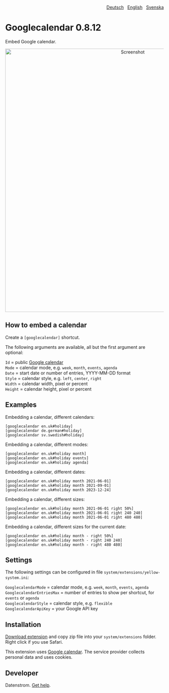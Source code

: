 <p align="right"><a href="README-de.md">Deutsch</a> &nbsp; <a href="README.md">English</a> &nbsp; <a href="README-sv.md">Svenska</a></p>

# Googlecalendar 0.8.12

Embed Google calendar.

<p align="center"><img src="googlecalendar-screenshot.png?raw=true" width="795" height="836" alt="Screenshot"></p>

## How to embed a calendar

Create a `[googlecalendar]` shortcut.

The following arguments are available, all but the first argument are optional:

`Id` = public [Google calendar](https://calendar.google.com/)  
`Mode` = calendar mode, e.g. `week`, `month`, `events`, `agenda`  
`Date` = start date or number of entries, YYYY-MM-DD format  
`Style` = calendar style, e.g. `left`, `center`, `right`  
`Width` = calendar width, pixel or percent  
`Height` = calendar height, pixel or percent  

## Examples

Embedding a calendar, different calendars:

    [googlecalendar en.uk#holiday]
    [googlecalendar de.german#holiday]
    [googlecalendar sv.swedish#holiday]

Embedding a calendar, different modes:

    [googlecalendar en.uk#holiday month]
    [googlecalendar en.uk#holiday events]
    [googlecalendar en.uk#holiday agenda]

Embedding a calendar, different dates:

    [googlecalendar en.uk#holiday month 2021-06-01]
    [googlecalendar en.uk#holiday month 2021-09-01]
    [googlecalendar en.uk#holiday month 2023-12-24]

Embedding a calendar, different sizes:

    [googlecalendar en.uk#holiday month 2021-06-01 right 50%]
    [googlecalendar en.uk#holiday month 2021-06-01 right 240 240]
    [googlecalendar en.uk#holiday month 2021-06-01 right 480 480]

Embedding a calendar, different sizes for the current date:

    [googlecalendar en.uk#holiday month - right 50%]
    [googlecalendar en.uk#holiday month - right 240 240]
    [googlecalendar en.uk#holiday month - right 480 480]

## Settings

The following settings can be configured in file `system/extensions/yellow-system.ini`:

`GooglecalendarMode` = calendar mode, e.g. `week`, `month`, `events`, `agenda`  
`GooglecalendarEntriesMax` = number of entries to show per shortcut, for `events` or `agenda`  
`GooglecalendarStyle` = calendar style, e.g. `flexible`  
`GooglecalendarApiKey` = your Google API key  

## Installation

[Download extension](https://github.com/datenstrom/yellow-extensions/raw/master/zip/googlecalendar.zip) and copy zip file into your `system/extensions` folder. Right click if you use Safari.

This extension uses [Google calendar](https://calendar.google.com/). The service provider collects personal data and uses cookies.

## Developer

Datenstrom. [Get help](https://datenstrom.se/yellow/help/).
